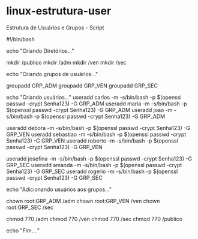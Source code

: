 # linux-estrutura-user
Estrutura de Usuários e Grupos - Script

#!/bin/bash

echo "Criando Diretórios..."

mkdir /publico
mkdir /adm
mkdir /ven
mkdir /sec

echo "Criando grupos de usuários..."

groupadd GRP_ADM
groupadd GRP_VEN
groupadd GRP_SEC

echo "Criando usuários..."
useradd carlos -m -s/bin/bash -p $(openssl passwd -crypt Senha123) -G GRP_ADM
useradd maria -m -s/bin/bash -p $(openssl passwd -crypt Senha123) -G GRP_ADM
useradd joao -m -s/bin/bash -p $(openssl passwd -crypt Senha123) -G GRP_ADM

useradd debora -m -s/bin/bash -p $(openssl passwd -crypt Senha123) -G GRP_VEN
useradd sebastiao -m -s/bin/bash -p $(openssl passwd -crypt Senha123) -G GRP_VEN
useradd roberto -m -s/bin/bash -p $(openssl passwd -crypt Senha123) -G GRP_VEN

useradd josefina -m -s/bin/bash -p $(openssl passwd -crypt Senha123) -G GRP_SEC
useradd amanda -m -s/bin/bash -p $(openssl passwd -crypt Senha123) -G GRP_SEC
useradd rogerio -m -s/bin/bash -p $(openssl passwd -crypt Senha123) -G GRP_SEC

echo "Adicionando usuários aos grupos..."

chown root:GRP_ADM /adm
chown root:GRP_VEN /ven
chown root:GRP_SEC /sec

chmod 770 /adm
chmod 770 /ven
chmod 770 /sec
chmod 770 /publico

echo "Fim...."
